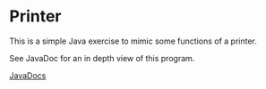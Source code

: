 # Printer
<p>This is a simple Java exercise to mimic some functions of a printer.</p>
<p>See JavaDoc for an in depth view of this program.</p>
<a href="https://fractalfox01.io/Printer/">JavaDocs</a>

